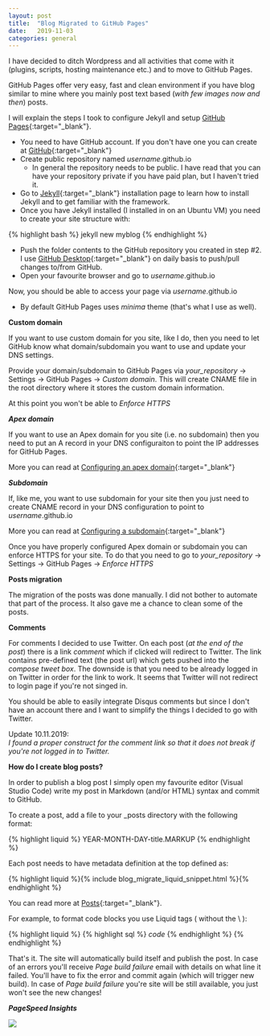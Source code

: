 ```yaml
---
layout: post
title:  "Blog Migrated to GitHub Pages"
date:   2019-11-03
categories: general
---
```


I have decided to ditch Wordpress and all activities that come with it (plugins, scripts, hosting maintenance etc.) and to move to GitHub Pages.

GitHub Pages offer very easy, fast and clean environment if you have blog similar to mine where you mainly post text based (_with few images now and then_) posts.

I will explain the steps I took to configure Jekyll and setup [GitHub Pages](https://pages.github.com){:target="_blank"}.

* You need to have GitHub account. If you don't have one you can create at [GitHub](https://github.com){:target="_blank"}
* Create public repository named _username_.github.io
    * In general the repository needs to be public. I have read that you can have your repository private if you have paid plan, but I haven't tried it.
* Go to [Jekyll](https://jekyllrb.com/docs/installation){:target="_blank"} installation page to learn how to install Jekyll and to get familiar with the framework.
* Once you have Jekyll installed (I installed in on an Ubuntu VM) you need to create your site structure with:

{% highlight bash %}
jekyll new myblog
{% endhighlight %}

* Push the folder contents to the GitHub repository you created in step #2. I use [GitHub Desktop](https://desktop.github.com){:target="_blank"} on daily basis to push/pull changes to/from GitHub.
* Open your favourite browser and go to _username_.github.io

Now, you should be able to access your page via _username_.github.io

* By default GitHub Pages uses _minima_ theme (that's what I use as well).

**Custom domain**

If you want to use custom domain for you site, like I do, then you need to let GitHub know what domain/subdomain you want to use and update your DNS settings.

Provide your domain/subdomain to GitHub Pages via _your\_repository_ -> Settings -> GitHub Pages -> _Custom domain_. This will create CNAME file in the root directory where it stores the custom domain information.

At this point you won't be able to _Enforce HTTPS_

***Apex domain***

If you want to use an Apex domain for you site (i.e. no subdomain) then you need to put an A record in your DNS configuraiton to point the IP addresses for GitHub Pages.

More you can read at [Configuring an apex domain](https://help.github.com/en/github/working-with-github-pages/managing-a-custom-domain-for-your-github-pages-site#configuring-an-apex-domain){:target="_blank"}

***Subdomain***

If, like me, you want to use subdomain for your site then you just need to create CNAME record in your DNS configuration to point to _username_.github.io

More you can read at [Configuring a subdomain](https://help.github.com/en/github/working-with-github-pages/managing-a-custom-domain-for-your-github-pages-site#configuring-a-subdomain){:target="_blank"}

Once you have properly configured Apex domain or subdomain you can enforce HTTPS for your site. To do that you need to go to _your\_repository_ -> Settings -> GitHub Pages -> _Enforce HTTPS_

**Posts migration**

The migration of the posts was done manually. I did not bother to automate that part of the process. It also gave me a chance to clean some of the posts.

**Comments**

For comments I decided to use Twitter. On each post (_at the end of the post_) there is a link _comment_ which if clicked will redirect to Twitter. The link contains pre-defined text (the post url) which gets pushed into the _compose tweet box_. <span class="crossed-text">The downside is that you need to be already logged in on Twitter in order for the link to work. It seems that Twitter will not redirect to login page if you're not singed in.</span>

You should be able to easily integrate Disqus comments but since I don't have an account there and I want to simplify the things I decided to go with Twitter.

Update 10.11.2019:<br/>
<em>I found a proper construct for the comment link so that it does not break if you're not logged in to Twitter.</em>

**How do I create blog posts?**

In order to publish a blog post I simply open my favourite editor (Visual Studio Code) write my post in Markdown (and/or HTML) syntax and commit to GitHub.

To create a post, add a file to your _posts directory with the following format:

{% highlight liquid %}
YEAR-MONTH-DAY-title.MARKUP
{% endhighlight %}

Each post needs to have metadata definition at the top defined as:

{% highlight liquid %}{% include blog_migrate_liquid_snippet.html %}{% endhighlight %}

You can read more at [Posts](https://jekyllrb.com/docs/posts){:target="_blank"}. 

For example, to format code blocks you use Liquid tags ( without the \\ ):

{% highlight liquid %}
{\% highlight sql \%}
_code_
{\% endhighlight \%}
{% endhighlight %}

That's it. The site will automatically build itself and publish the post. In case of an errors you'll receive _Page build failure_ email with details on what line it failed. You'll have to fix the error and commit again (which will trigger new build). In case of _Page build failure_ you're site will be still available, you just won't see the new changes!

***PageSpeed Insights***

<img src="https://blog.iarsov.com/assets/pagespeed_insights.jpg" />